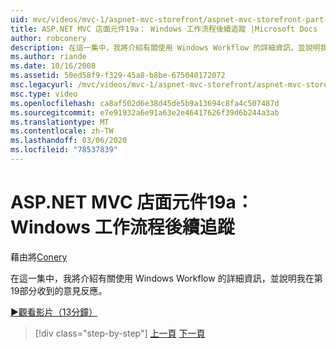 ```yaml
---
uid: mvc/videos/mvc-1/aspnet-mvc-storefront/aspnet-mvc-storefront-part-19a-windows-workflow-followup
title: ASP.NET MVC 店面元件19a： Windows 工作流程後續追蹤 |Microsoft Docs
author: robconery
description: 在這一集中，我將介紹有關使用 Windows Workflow 的詳細資訊，並說明我在第19部分收到的意見反應。
ms.author: riande
ms.date: 10/16/2008
ms.assetid: 50ed58f9-f329-45a8-b8be-675040172072
msc.legacyurl: /mvc/videos/mvc-1/aspnet-mvc-storefront/aspnet-mvc-storefront-part-19a-windows-workflow-followup
msc.type: video
ms.openlocfilehash: ca8af502d6e38d45de5b9a13694c8fa4c507487d
ms.sourcegitcommit: e7e91932a6e91a63e2e46417626f39d6b244a3ab
ms.translationtype: MT
ms.contentlocale: zh-TW
ms.lasthandoff: 03/06/2020
ms.locfileid: "78537839"
---
```

# <a name="aspnet-mvc-storefront-part-19a-windows-workflow-followup"></a>ASP.NET MVC 店面元件19a： Windows 工作流程後續追蹤

藉由將[Conery](https://github.com/robconery)

在這一集中，我將介紹有關使用 Windows Workflow 的詳細資訊，並說明我在第19部分收到的意見反應。

[&#9654;觀看影片（13分鐘）](https://channel9.msdn.com/Blogs/ASP-NET-Site-Videos/aspnet-mvc-storefront-part-19a-windows-workflow-followup)

> [!div class="step-by-step"]
> [上一頁](aspnet-mvc-storefront-part-19-processing-orders-with-windows-workflow.md)
> [下一頁](aspnet-mvc-storefront-part-20-logging.md)
